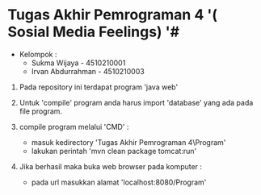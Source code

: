 # Tugas Akhir Pemrograman 4 '( Sosial Media Feelings) '#

* Kelompok :
	* Sukma Wijaya - 4510210001
	* Irvan Abdurrahman - 4510210003

1. Pada repository ini terdapat program 'java web'

2. Untuk 'compile' program anda harus import 'database' yang ada pada file program.

3. compile program melalui 'CMD' :
	* masuk kedirectory 'Tugas Akhir Pemrograman 4\Program'
	* lakukan perintah 'mvn clean package tomcat:run'

4. Jika berhasil maka buka web browser pada komputer :
	* pada url masukkan alamat 'localhost:8080/Program'